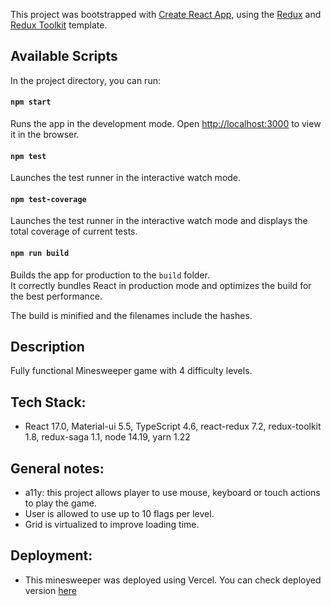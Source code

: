 This project was bootstrapped with [Create React App](https://github.com/facebook/create-react-app), using the [Redux](https://redux.js.org/) and [Redux Toolkit](https://redux-toolkit.js.org/) template.

## Available Scripts

In the project directory, you can run:

#### `npm start`

Runs the app in the development mode.
Open [http://localhost:3000](http://localhost:3000) to view it in the browser.

#### `npm test`

Launches the test runner in the interactive watch mode.

#### `npm test-coverage`

Launches the test runner in the interactive watch mode and displays the total coverage of current tests.

#### `npm run build`

Builds the app for production to the `build` folder.<br />
It correctly bundles React in production mode and optimizes the build for the best performance.

The build is minified and the filenames include the hashes.

## Description

Fully functional Minesweeper game with 4 difficulty levels.

## Tech Stack:

- React 17.0, Material-ui 5.5, TypeScript 4.6, react-redux 7.2, redux-toolkit 1.8, redux-saga 1.1, node 14.19, yarn 1.22

## General notes:

- a11y: this project allows player to use mouse, keyboard or touch actions to play the game.
- User is allowed to use up to 10 flags per level.
- Grid is virtualized to improve loading time.

## Deployment:

- This minesweeper was deployed using Vercel. You can check deployed version [here](https://react-minesweeper-phi.vercel.app/)
